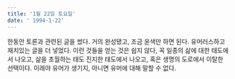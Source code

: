 ```yaml
---
title: '1월 22일 토요일'
date: ' 1994-1-22'
---
```

한동안 토론과 관련된 글을 썼다. 거의 완성됐고, 조금 윤색만 하면 된다. 유머러스하고 재치있는 글을 더 넣었다. 이런 것들을 얻는 것은 쉽지 않다, 꼭 일종의 삶에 대한 태도에서 나오고, 삶을 초월하는 태도 진지한 태도에서 나오고, 혹은 생명의 도로에서 이탈한 선택이다. 이래야 유머가 생기지, 아니면 유머에 대해 말할 수 없다.
